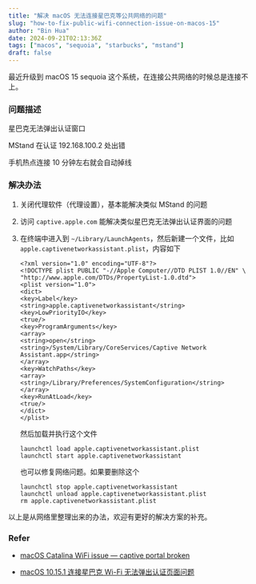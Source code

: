```yaml
---
title: "解决 macOS 无法连接星巴克等公共网络的问题"
slug: "how-to-fix-public-wifi-connection-issue-on-macos-15"
author: "Bin Hua"
date: 2024-09-21T02:13:36Z
tags: ["macos", "sequoia", "starbucks", "mstand"]
draft: false
---
```


最近升级到 macOS 15 sequoia 这个系统，在连接公共网络的时候总是连接不上。

### 问题描述

星巴克无法弹出认证窗口

MStand 在认证 192.168.100.2 处出错

手机热点连接 10 分钟左右就会自动掉线

### 解决办法

1. 关闭代理软件（代理设置），基本能解决类似 MStand 的问题

2. 访问 `captive.apple.com` 能解决类似星巴克无法弹出认证界面的问题

3. 在终端中进入到 `~/Library/LaunchAgents`，然后新建一个文件，比如 `apple.captivenetworkassistant.plist`，内容如下

    ```
    <?xml version="1.0" encoding="UTF-8"?>
    <!DOCTYPE plist PUBLIC "-//Apple Computer//DTD PLIST 1.0//EN" \
    "http://www.apple.com/DTDs/PropertyList-1.0.dtd">
    <plist version="1.0">
    <dict>
    <key>Label</key>
    <string>apple.captivenetworkassistant</string>
    <key>LowPriorityIO</key>
    <true/>
    <key>ProgramArguments</key>
    <array>
    <string>open</string>
    <string>/System/Library/CoreServices/Captive Network Assistant.app</string>
    </array>
    <key>WatchPaths</key>
    <array>
    <string>/Library/Preferences/SystemConfiguration</string>
    </array>
    <key>RunAtLoad</key>
    <true/>
    </dict>
    </plist>
    ```

    然后加载并执行这个文件

    ```
    launchctl load apple.captivenetworkassistant.plist
    launchctl start apple.captivenetworkassistant
    ```

    也可以修复网络问题。如果要删除这个

    ```
    launchctl stop apple.captivenetworkassistant
    launchctl unload apple.captivenetworkassistant.plist
    rm apple.captivenetworkassistant.plist
    ```

以上是从网络里整理出来的办法，欢迎有更好的解决方案的补充。

### Refer

- [macOS Catalina WiFi issue — captive portal broken](https://poweruser.blog/macos-catalina-wifi-issue-captive-portal-broken-45610cc016b5)

- [macOS 10.15.1 连接星巴克 Wi-Fi 无法弹出认证页面问题](https://v2ex.com/t/615867)